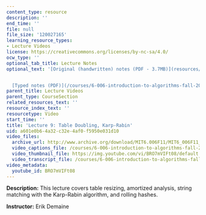 ```yaml
---
content_type: resource
description: ''
end_time: ''
file: null
file_size: '120027165'
learning_resource_types:
- Lecture Videos
license: https://creativecommons.org/licenses/by-nc-sa/4.0/
ocw_type: ''
optional_tab_title: Lecture Notes
optional_text: '[Original (handwritten) notes (PDF - 3.7MB)](resources/mit6_006f11_lec09_orig)


  [Typed notes (PDF)](/courses/6-006-introduction-to-algorithms-fall-2011/resources/mit6_006f11_lec09)'
parent_title: Lecture Videos
parent_type: CourseSection
related_resources_text: ''
resource_index_text: ''
resourcetype: Video
start_time: ''
title: 'Lecture 9: Table Doubling, Karp-Rabin'
uid: a601e0b6-4a32-c32e-4af0-f5950e031d10
video_files:
  archive_url: http://www.archive.org/download/MIT6.006F11/MIT6_006F11_lec09_300k.mp4
  video_captions_file: /courses/6-006-introduction-to-algorithms-fall-2011/ff424b53159158be8dedf57411a1dd20_BRO7mVIFt08.vtt
  video_thumbnail_file: https://img.youtube.com/vi/BRO7mVIFt08/default.jpg
  video_transcript_file: /courses/6-006-introduction-to-algorithms-fall-2011/f2de40a0c331a562108f26da644bfa5e_BRO7mVIFt08.pdf
video_metadata:
  youtube_id: BRO7mVIFt08
---
```


**Description:** This lecture covers table resizing, amortized analysis, string matching with the Karp-Rabin algorithm, and rolling hashes.

**Instructor:** Erik Demaine

